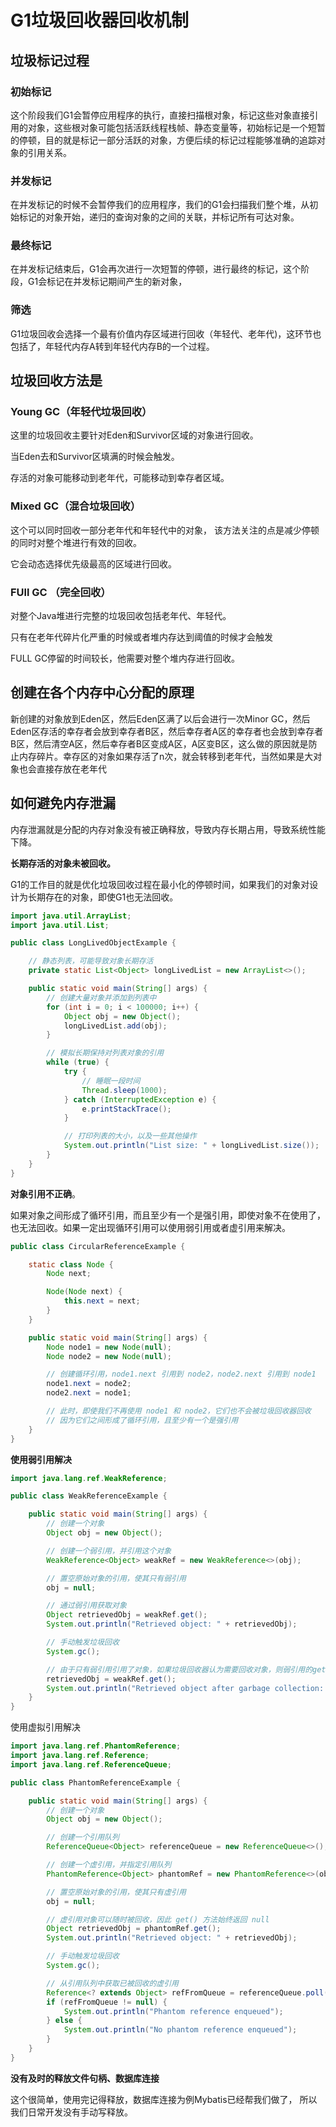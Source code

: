 # G1垃圾回收器回收机制

## 垃圾标记过程

### 初始标记

这个阶段我们G1会暂停应用程序的执行，直接扫描根对象，标记这些对象直接引用的对象，这些根对象可能包括活跃线程栈帧、静态变量等，初始标记是一个短暂的停顿，目的就是标记一部分活跃的对象，方便后续的标记过程能够准确的追踪对象的引用关系。

### 并发标记

在并发标记的时候不会暂停我们的应用程序，我们的G1会扫描我们整个堆，从初始标记的对象开始，递归的查询对象的之间的关联，并标记所有可达对象。

### 最终标记

在并发标记结束后，G1会再次进行一次短暂的停顿，进行最终的标记，这个阶段，G1会标记在并发标记期间产生的新对象，

### 筛选

G1垃圾回收会选择一个最有价值内存区域进行回收（年轻代、老年代)，这环节也包括了，年轻代内存A转到年轻代内存B的一个过程。

## 垃圾回收方法是

### Young GC（年轻代垃圾回收）

这里的垃圾回收主要针对Eden和Survivor区域的对象进行回收。

当Eden去和Survivor区填满的时候会触发。

存活的对象可能移动到老年代，可能移动到幸存者区域。

### Mixed GC（混合垃圾回收）

这个可以同时回收一部分老年代和年轻代中的对象， 该方法关注的点是减少停顿的同时对整个堆进行有效的回收。

它会动态选择优先级最高的区域进行回收。

### FUll GC （完全回收）

对整个Java堆进行完整的垃圾回收包括老年代、年轻代。

只有在老年代碎片化严重的时候或者堆内存达到阈值的时候才会触发

FULL GC停留的时间较长，他需要对整个堆内存进行回收。

## 创建在各个内存中心分配的原理

新创建的对象放到Eden区，然后Eden区满了以后会进行一次Minor GC，然后Eden区存活的幸存者会放到幸存者B区，然后幸存者A区的幸存者也会放到幸存者B区，然后清空A区，然后幸存者B区变成A区，A区变B区，这么做的原因就是防止内存碎片。幸存区的对象如果存活了n次，就会转移到老年代，当然如果是大对象也会直接存放在老年代

## 如何避免内存泄漏

内存泄漏就是分配的内存对象没有被正确释放，导致内存长期占用，导致系统性能下降。

**长期存活的对象未被回收。**

G1的工作目的就是优化垃圾回收过程在最小化的停顿时间，如果我们的对象对设计为长期存在的对象，即使G1也无法回收。

~~~java
import java.util.ArrayList;
import java.util.List;

public class LongLivedObjectExample {

    // 静态列表，可能导致对象长期存活
    private static List<Object> longLivedList = new ArrayList<>();

    public static void main(String[] args) {
        // 创建大量对象并添加到列表中
        for (int i = 0; i < 100000; i++) {
            Object obj = new Object();
            longLivedList.add(obj);
        }

        // 模拟长期保持对列表对象的引用
        while (true) {
            try {
                // 睡眠一段时间
                Thread.sleep(1000);
            } catch (InterruptedException e) {
                e.printStackTrace();
            }

            // 打印列表的大小，以及一些其他操作
            System.out.println("List size: " + longLivedList.size());
        }
    }
}

~~~



**对象引用不正确**。

如果对象之间形成了循环引用，而且至少有一个是强引用，即使对象不在使用了，也无法回收。如果一定出现循环引用可以使用弱引用或者虚引用来解决。

~~~java
public class CircularReferenceExample {

    static class Node {
        Node next;

        Node(Node next) {
            this.next = next;
        }
    }

    public static void main(String[] args) {
        Node node1 = new Node(null);
        Node node2 = new Node(null);

        // 创建循环引用，node1.next 引用到 node2，node2.next 引用到 node1
        node1.next = node2;
        node2.next = node1;

        // 此时，即使我们不再使用 node1 和 node2，它们也不会被垃圾回收器回收
        // 因为它们之间形成了循环引用，且至少有一个是强引用
    }
}

~~~

**使用弱引用解决**

~~~java
import java.lang.ref.WeakReference;

public class WeakReferenceExample {

    public static void main(String[] args) {
        // 创建一个对象
        Object obj = new Object();

        // 创建一个弱引用，并引用这个对象
        WeakReference<Object> weakRef = new WeakReference<>(obj);

        // 置空原始对象的引用，使其只有弱引用
        obj = null;

        // 通过弱引用获取对象
        Object retrievedObj = weakRef.get();
        System.out.println("Retrieved object: " + retrievedObj);

        // 手动触发垃圾回收
        System.gc();

        // 由于只有弱引用引用了对象，如果垃圾回收器认为需要回收对象，则弱引用的get()方法返回null
        retrievedObj = weakRef.get();
        System.out.println("Retrieved object after garbage collection: " + retrievedObj);
    }
}
~~~

使用虚拟引用解决

~~~java
import java.lang.ref.PhantomReference;
import java.lang.ref.Reference;
import java.lang.ref.ReferenceQueue;

public class PhantomReferenceExample {

    public static void main(String[] args) {
        // 创建一个对象
        Object obj = new Object();

        // 创建一个引用队列
        ReferenceQueue<Object> referenceQueue = new ReferenceQueue<>();

        // 创建一个虚引用，并指定引用队列
        PhantomReference<Object> phantomRef = new PhantomReference<>(obj, referenceQueue);

        // 置空原始对象的引用，使其只有虚引用
        obj = null;

        // 虚引用对象可以随时被回收，因此 get() 方法始终返回 null
        Object retrievedObj = phantomRef.get();
        System.out.println("Retrieved object: " + retrievedObj);

        // 手动触发垃圾回收
        System.gc();

        // 从引用队列中获取已被回收的虚引用
        Reference<? extends Object> refFromQueue = referenceQueue.poll();
        if (refFromQueue != null) {
            System.out.println("Phantom reference enqueued");
        } else {
            System.out.println("No phantom reference enqueued");
        }
    }
}
~~~

**没有及时的释放文件句柄、数据库连接**

这个很简单，使用完记得释放，数据库连接为例Mybatis已经帮我们做了， 所以我们日常开发没有手动写释放。